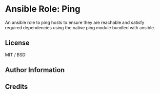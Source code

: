
# Ansible Role: Ping

An ansible role to ping hosts to ensure they are reachable and satisfy required dependencies using the native ping module bundled with ansible.

## License

MIT / BSD

## Author Information

## Credits

